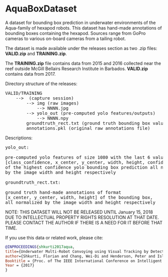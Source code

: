 # AquaBoxDataset 
A dataset for bounding box prediction in underwater environments of the Aqua-family of hexapod robots. This dataset has hand-made annotations of bounding boxes containing the hexapod. Sources range from GoPro cameras to various on-board cameras from a tailing robot.

The dataset is made available under the releases section as two .zip files: <b>VALID.zip</b> and <b>TRAINING.zip</b>. 

The <b>TRAINING.zip</b> file contains data from 2015 and 2016 collected near the reef outside McGill Bellairs Research Institute in Barbados. <b>VALID.zip</b> contains data from 2017.

Directory structure of the releases:

<pre>
VALID/TRAINING
    --> <folder_name> (capture session)
        --> img (raw images)
            --> NNNN.jpg
        --> yolo_out (pre-computed yolo features/outputs) 
            --> NNNN.npy
        groundtruth_rect.txt (ground truth bounding box values)
        annotations.pkl (original raw annotations file)
</pre>
        
Descriptions:

<pre>
yolo_out:

pre-computed yolo features of size 1080 with the last 6 values being
[class_confidence, x_center, y_center, width, height, confidence]
of the highest confidence yolo bounding box prediction all normalized
by the image width and height respectively

groundtruth_rect.txt:

ground truth hand-made annotations of format
[x_center, y_center, width, height] of the bounding box,
all normalized by the image width and height respectively
</pre>

        
NOTE: THIS DATASET WILL NOT BE RELEASED UNTIL January 15, 2018 DUE TO INTELLECTUAL PROPERTY RIGHTS RESOLUTION AT THAT DATE. PLEASE CONTACT THE AUTHOR IF THERE IS A NEED FOR IT BEFORE THAT TIME.

If you use this data or related work, please cite:

```bibtex
@INPROCEEDINGS{shkurti2017aqua,
title={Underwater Multi-Robot Convoying using Visual Tracking by Detection},
author={Shkurti, Florian and Chang, Wei-Di and Henderson, Peter and Islam, Md Jahidul and Camilo Gamboa Higuera, Juan and Li, Jimmy and Manderson, Travis and Xu, Anqi and Dudek, Gregory and Sattar, Junaed},
Booktitle = {Proc. of The IEEE International Conference on Intelligent Robots and Systems (IROS)},
Year = {2017}
}
```
